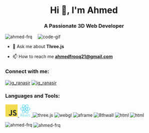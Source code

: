 <h1 align="center">Hi 👋, I'm Ahmed</h1>
<h3 align="center">A Passionate 3D Web Developer</h3>

<img align="right" alt="code-gif" src="https://www.neolisk.blog/images/2021-03-29-speed-of-coding-2.jpg" width="400px">

<p align="left"> <img src="https://komarev.com/ghpvc/?username=ahmedrana3dq&label=Profile%20views&color=0e75b6&style=flat" alt="ahmed-frq" /> </p>

- 💬 Ask me about **Three.js**

- 📫 How to reach me **ahmedfrooq21@gmail.com**

<h3 align="left">Connect with me:</h3>
<p align="left" >
<a href="https://instagram.com/ahmedrana3d" target="blank"><img align="center" src="https://raw.githubusercontent.com/rahuldkjain/github-profile-readme-generator/master/src/images/icons/Social/instagram.svg" alt="ig_ranasir" height="40" width="40" /></a>
<a href="https://wa.me/+923187554243" target="blank"><img align="center" src="https://upload.wikimedia.org/wikipedia/commons/thumb/1/19/WhatsApp_logo-color-vertical.svg/2048px-WhatsApp_logo-color-vertical.svg.png" alt="ig_ranasir" height="40" width="40" /></a>
</p>

<h3 align="left">Languages and Tools:</h3>
<p align="left"> <a href="https://developer.mozilla.org/en-US/docs/Web/JavaScript" target="_blank" rel="noreferrer"> <img src="https://raw.githubusercontent.com/devicons/devicon/master/icons/javascript/javascript-original.svg" alt="javascript" width="40" height="40"/> </a> <a href="https://reactjs.org/" target="_blank" rel="noreferrer"> <img src="https://raw.githubusercontent.com/devicons/devicon/master/icons/react/react-original-wordmark.svg" alt="react" width="40" height="40"/> </a> 
<img src="https://cdn.glitch.global/dac29b11-1724-4e60-8c1e-b60fcb86ca7c/Threejs-logo.svg?v=1701019067821" alt="three.js" width="40" height="40"/>
<img src="https://cdn.glitch.global/dac29b11-1724-4e60-8c1e-b60fcb86ca7c/WebGL_Logo.svg.png?v=1701019096215" alt="webgl" width="70" height="40"/>
<img src="https://cdn.glitch.global/dac29b11-1724-4e60-8c1e-b60fcb86ca7c/aframe-logo.png?v=1701019145005" alt="aframe" width="70" height="40"/>
<img src="https://cdn.glitch.global/dac29b11-1724-4e60-8c1e-b60fcb86ca7c/8thwall-removebg-preview.png?v=1701019497091" alt="8thwall" width="70" height="40"/>
<img src="https://upload.wikimedia.org/wikipedia/commons/thumb/3/38/HTML5_Badge.svg/2048px-HTML5_Badge.svg.png" alt="html" width="40" height="40"/>
<img src="https://upload.wikimedia.org/wikipedia/commons/d/d5/CSS3_logo_and_wordmark.svg" alt="html" width="50" height="50"/>
</p>

<p><img align="left" src="https://github-readme-stats.vercel.app/api/top-langs?username=ahmedrana3d&show_icons=true&locale=en&layout=compact" alt="ahmed-frq" /></p>

<p>&nbsp;<img align="center" src="https://github-readme-stats.vercel.app/api?username=ahmedrana3d&show_icons=true&locale=en" alt="ahmed-frq" /></p>
